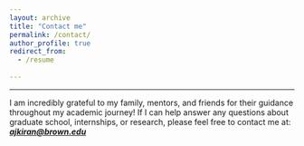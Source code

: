 ```yaml
---
layout: archive
title: "Contact me"
permalink: /contact/
author_profile: true
redirect_from:
  - /resume
 
---
```


---

I am incredibly grateful to my family, mentors, and friends for their guidance throughout my academic journey! If I can help answer any questions about graduate school, internships, or research, please feel free to contact me at: ***ajkiran@brown.edu***
